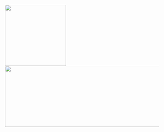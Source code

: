 <div>
  <a>
    <img height=200 align="left" src="https://github-readme-stats.vercel.app/api?username=cmalagacode&show_icons=true&theme=tokyonight" />
  </a>
  <a>
    <img height=200 width=900 align="right" src="https://github-readme-stats.vercel.app/api/top-langs/?username=cmalagacode&theme=tokyonight" />
  </a>
</div>

